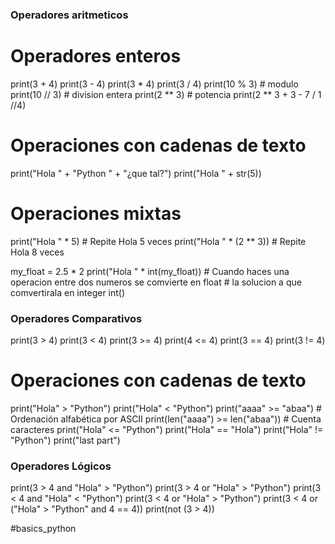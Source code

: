 ### Operadores aritmeticos ###

# Operadores enteros
print(3 + 4)
print(3 - 4)
print(3 * 4)
print(3 / 4)
print(10 % 3)  # modulo
print(10 // 3)  # division entera
print(2 ** 3)  # potencia 
print(2 ** 3 + 3 - 7 / 1 //4)

# Operaciones con cadenas de texto
print("Hola " + "Python " + "¿que tal?")
print("Hola " + str(5))

# Operaciones mixtas
print("Hola " * 5)  # Repite Hola 5 veces
print("Hola " * (2 ** 3))  # Repite Hola 8 veces

my_float = 2.5 * 2
print("Hola " * int(my_float))  # Cuando haces una operacion entre dos numeros se comvierte en float
                                # la solucion a que comvertirala en integer int()
### Operadores Comparativos ###
print(3 > 4)
print(3 < 4)
print(3 >= 4)
print(4 <= 4)
print(3 == 4)
print(3 != 4)

# Operaciones con cadenas de texto
print("Hola" > "Python")
print("Hola" < "Python")
print("aaaa" >= "abaa")  # Ordenación alfabética por ASCII
print(len("aaaa") >= len("abaa"))  # Cuenta caracteres
print("Hola" <= "Python")
print("Hola" == "Hola")
print("Hola" != "Python")
print("last part")
### Operadores Lógicos ###
print(3 > 4 and "Hola" > "Python")
print(3 > 4 or "Hola" > "Python")
print(3 < 4 and "Hola" < "Python")
print(3 < 4 or "Hola" > "Python")
print(3 < 4 or ("Hola" > "Python" and 4 == 4))
print(not (3 > 4))

#basics_python
